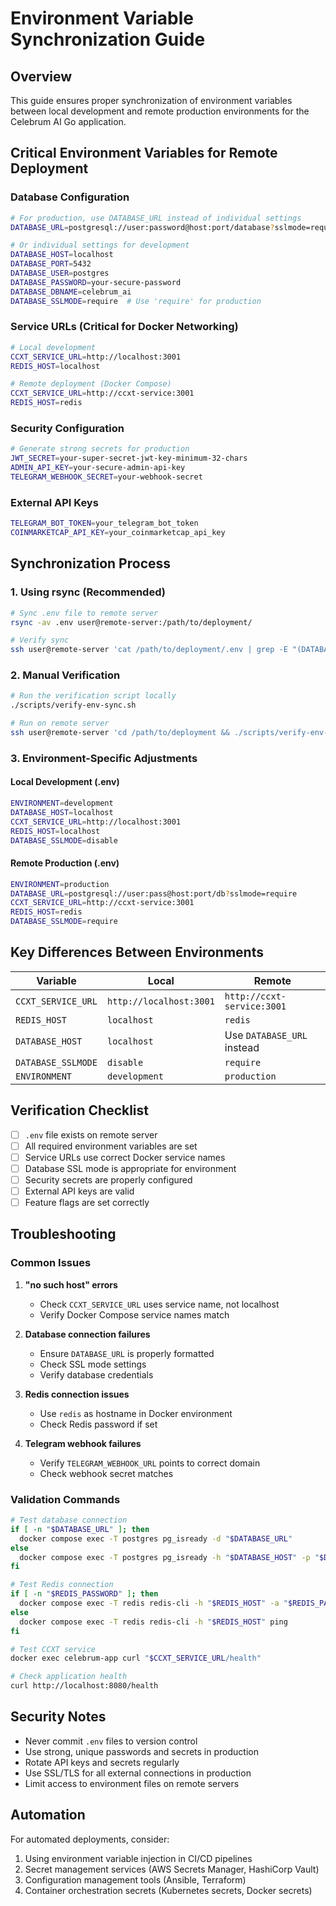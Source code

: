 # Environment Variable Synchronization Guide

## Overview

This guide ensures proper synchronization of environment variables between local development and remote production environments for the Celebrum AI Go application.

## Critical Environment Variables for Remote Deployment

### Database Configuration
```bash
# For production, use DATABASE_URL instead of individual settings
DATABASE_URL=postgresql://user:password@host:port/database?sslmode=require

# Or individual settings for development
DATABASE_HOST=localhost
DATABASE_PORT=5432
DATABASE_USER=postgres
DATABASE_PASSWORD=your-secure-password
DATABASE_DBNAME=celebrum_ai
DATABASE_SSLMODE=require  # Use 'require' for production
```

### Service URLs (Critical for Docker Networking)
```bash
# Local development
CCXT_SERVICE_URL=http://localhost:3001
REDIS_HOST=localhost

# Remote deployment (Docker Compose)
CCXT_SERVICE_URL=http://ccxt-service:3001
REDIS_HOST=redis
```

### Security Configuration
```bash
# Generate strong secrets for production
JWT_SECRET=your-super-secret-jwt-key-minimum-32-chars
ADMIN_API_KEY=your-secure-admin-api-key
TELEGRAM_WEBHOOK_SECRET=your-webhook-secret
```

### External API Keys
```bash
TELEGRAM_BOT_TOKEN=your_telegram_bot_token
COINMARKETCAP_API_KEY=your_coinmarketcap_api_key
```

## Synchronization Process

### 1. Using rsync (Recommended)
```bash
# Sync .env file to remote server
rsync -av .env user@remote-server:/path/to/deployment/

# Verify sync
ssh user@remote-server 'cat /path/to/deployment/.env | grep -E "(DATABASE_|CCXT_|TELEGRAM_)"'
```

### 2. Manual Verification
```bash
# Run the verification script locally
./scripts/verify-env-sync.sh

# Run on remote server
ssh user@remote-server 'cd /path/to/deployment && ./scripts/verify-env-sync.sh'
```

### 3. Environment-Specific Adjustments

#### Local Development (.env)
```bash
ENVIRONMENT=development
DATABASE_HOST=localhost
CCXT_SERVICE_URL=http://localhost:3001
REDIS_HOST=localhost
DATABASE_SSLMODE=disable
```

#### Remote Production (.env)
```bash
ENVIRONMENT=production
DATABASE_URL=postgresql://user:pass@host:port/db?sslmode=require
CCXT_SERVICE_URL=http://ccxt-service:3001
REDIS_HOST=redis
DATABASE_SSLMODE=require
```

## Key Differences Between Environments

| Variable | Local | Remote |
|----------|-------|--------|
| `CCXT_SERVICE_URL` | `http://localhost:3001` | `http://ccxt-service:3001` |
| `REDIS_HOST` | `localhost` | `redis` |
| `DATABASE_HOST` | `localhost` | Use `DATABASE_URL` instead |
| `DATABASE_SSLMODE` | `disable` | `require` |
| `ENVIRONMENT` | `development` | `production` |

## Verification Checklist

- [ ] `.env` file exists on remote server
- [ ] All required environment variables are set
- [ ] Service URLs use correct Docker service names
- [ ] Database SSL mode is appropriate for environment
- [ ] Security secrets are properly configured
- [ ] External API keys are valid
- [ ] Feature flags are set correctly

## Troubleshooting

### Common Issues

1. **"no such host" errors**
   - Check `CCXT_SERVICE_URL` uses service name, not localhost
   - Verify Docker Compose service names match

2. **Database connection failures**
   - Ensure `DATABASE_URL` is properly formatted
   - Check SSL mode settings
   - Verify database credentials

3. **Redis connection issues**
   - Use `redis` as hostname in Docker environment
   - Check Redis password if set

4. **Telegram webhook failures**
   - Verify `TELEGRAM_WEBHOOK_URL` points to correct domain
   - Check webhook secret matches

### Validation Commands

```bash
# Test database connection
if [ -n "$DATABASE_URL" ]; then
  docker compose exec -T postgres pg_isready -d "$DATABASE_URL"
else
  docker compose exec -T postgres pg_isready -h "$DATABASE_HOST" -p "$DATABASE_PORT"
fi

# Test Redis connection
if [ -n "$REDIS_PASSWORD" ]; then
  docker compose exec -T redis redis-cli -h "$REDIS_HOST" -a "$REDIS_PASSWORD" ping
else
  docker compose exec -T redis redis-cli -h "$REDIS_HOST" ping
fi

# Test CCXT service
docker exec celebrum-app curl "$CCXT_SERVICE_URL/health"

# Check application health
curl http://localhost:8080/health
```

## Security Notes

- Never commit `.env` files to version control
- Use strong, unique passwords and secrets in production
- Rotate API keys and secrets regularly
- Use SSL/TLS for all external connections in production
- Limit access to environment files on remote servers

## Automation

For automated deployments, consider:

1. Using environment variable injection in CI/CD pipelines
2. Secret management services (AWS Secrets Manager, HashiCorp Vault)
3. Configuration management tools (Ansible, Terraform)
4. Container orchestration secrets (Kubernetes secrets, Docker secrets)